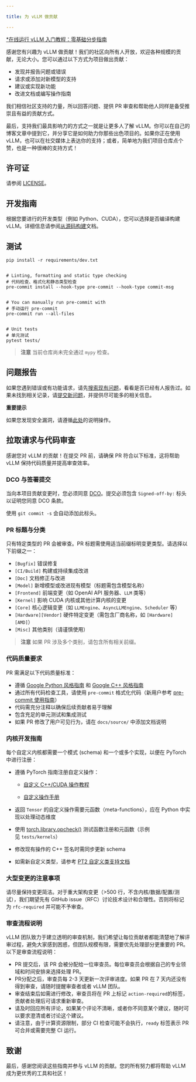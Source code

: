 ```yaml
---

title: 为 vLLM 做贡献

---
```


[*在线运行 vLLM 入门教程：零基础分步指南](https://openbayes.com/console/public/tutorials/rXxb5fZFr29?utm_source=vLLM-CNdoc&utm_medium=vLLM-CNdoc-V1&utm_campaign=vLLM-CNdoc-V1-25ap)


感谢您有兴趣为 vLLM 做贡献！我们的社区向所有人开放，欢迎各种规模的贡献，无论大小。您可以通过以下方式为项目做出贡献：

* 发现并报告问题或错误
* 请求或添加对新模型的支持
* 建议或实现新功能
* 改进文档或编写操作指南


我们相信社区支持的力量，所以回答问题、提供 PR 审查和帮助他人同样是备受推崇且有益的贡献方式。


最后，支持我们最具影响力的方式之一就是让更多人了解 vLLM。你可以在自己的博客文章中提到它，并分享它是如何助力你那些出色项目的。如果你正在使用 vLLM，也可以在社交媒体上表达你的支持；或者，简单地为我们项目仓库点个赞，也是一种很棒的支持方式！

## 

## 许可证

请参阅 [LICENSE](https://github.com/vllm-project/vllm/blob/main/LICENSE)。

## 

## 开发指南

根据您要进行的开发类型（例如 Python、CUDA），您可以选择是否编译构建 vLLM。详细信息请参阅[从源码构建](https://docs.vllm.ai/en/latest/getting_started/installation/gpu.html#build-from-source)文档。

## 

## 测试

```plain
pip install -r requirements/dev.txt


# Linting, formatting and static type checking
# 代码检查、格式化和静态类型检查
pre-commit install --hook-type pre-commit --hook-type commit-msg


# You can manually run pre-commit with
# 手动运行 pre-commit
pre-commit run --all-files


# Unit tests
# 单元测试
pytest tests/
```


>**注意**
>当前仓库尚未完全通过 `mypy` 检查。
## 

## 问题报告

如果您遇到错误或有功能请求，请先[搜索现有问题](https://github.com/vllm-project/vllm/issues?q=is%253Aissue)，看看是否已经有人报告过。如果未找到相关记录，请[提交新问题](https://github.com/vllm-project/vllm/issues/new/choose)，并提供尽可能多的相关信息。


**重要提示**

如果您发现安全漏洞，请遵循[此处](https://github.com/vllm-project/vllm/blob/main/SECURITY.md)的说明操作。


## 拉取请求与代码审查

感谢您对 vLLM 的贡献！在提交 PR 前，请确保 PR 符合以下标准，这将帮助 vLLM 保持代码质量并提高审查效率。

### 

### DCO 与签署提交

当向本项目贡献变更时，您必须同意 [DCO](https://github.com/vllm-project/vllm/blob/main/DCO)。提交必须包含 `Signed-off-by:` 标头以证明您同意 DCO 条款。

使用 `git commit -s` 会自动添加此标头。


### PR 标题与分类

只有特定类型的 PR 会被审查。PR 标题需使用适当前缀标明变更类型。请选择以下前缀之一：

* `[Bugfix]` 错误修复
* `[CI/Build]` 构建或持续集成改进
* `[Doc]` 文档修正与改进
* `[Model]` 新增模型或改进现有模型（标题需包含模型名称）
* `[Frontend]` 前端变更（如 OpenAI API 服务器、`LLM` 类等）
* `[Kernel]` 影响 CUDA 内核或其他计算内核的变更
* `[Core]` 核心逻辑变更（如 `LLMEngine`、`AsyncLLMEngine`、`Scheduler` 等）
* `[Hardware][Vendor]` 硬件特定变更（需包含厂商名称，如 `[Hardware][AMD]`）
* `[Misc]` 其他类别（请谨慎使用）


>**注意**
>如果 PR 涉及多个类别，请包含所有相关前缀。
### 

### 代码质量要求

PR 需满足以下代码质量标准：

* 遵循 [Google Python 风格指南](https://google.github.io/styleguide/pyguide.html) 和 [Google C++ 风格指南](https://google.github.io/styleguide/cppguide.html)
* 通过所有代码检查工具，请使用 `pre-commit` 格式化代码（新用户参考 [pre-commit 使用指南](https://pre-commit.com/#usage)）
* 代码需充分注释以确保后续贡献者易于理解
* 包含充足的单元测试和集成测试
* 如果 PR 修改了用户可见行为，请在 `docs/source/` 中添加文档说明

### 

### 内核开发指南

每个自定义内核都需要一个模式 (schema) 和一个或多个实现，以便在 PyTorch 中进行注册：

* 遵循 PyTorch 指南注册自定义操作：

   * [自定义 C++/CUDA 操作教程](https://pytorch.org/tutorials/advanced/cpp_custom_ops.html#cpp-custom-ops-tutorial)

   * [自定义操作手册](https://docs.google.com/document/d/1_W62p8WJOQQUzPsJYa7s701JXt0qf2OfLub2sbkHOaU)
* 返回 `Tensor` 的自定义操作需要元函数（meta-functions），应在 Python 中实现以处理动态维度
* 使用 [torch.library.opcheck()](https://pytorch.org/docs/stable/library.html#torch.library.opcheck) 测试函数注册和元函数（示例见 `tests/kernels`）
* 修改现有操作的 C++ 签名时需同步更新 schema
* 如需新自定义类型，请参考 [PT2 自定义类支持文档](https://docs.google.com/document/d/18fBMPuOJ0fY5ZQ6YyrHUppw9FA332CpNtgB6SOIgyuA)

### 

### 大型变更的注意事项

请尽量保持变更简洁。对于重大架构变更（>500 行，不含内核/数据/配置/测试），我们期望先有 GitHub issue（RFC）讨论技术设计和合理性。否则将标记为 `rfc-required` 并可能不予审查。


### 审查流程说明

vLLM 团队致力于建立透明的审查机制，我们希望让每位贡献者都能清楚地了解评审过程，避免大家感到困惑，但团队规模有限，需要优先处理部分更重要的 PR。以下是审查流程说明：

* PR 提交后，该 PR 会被分配给一位审查员。每位审查员会根据自己的专业领域和时间安排来选择处理 PR。
* PR分配之后，审查员每 2-3 天更新一次评审进度。如果 PR 在 7 天内还没有得到审查，请随时提醒审查者或者 vLLM 团队。
* 审查结束后如需进行修改，审查员将在 PR 上标记 `action-required`的标签，贡献者处理后可请求重新审查。
* 请及时回应所有评论，如果某个评论不清晰，或者你不同意某个建议，随时可以要求澄清或者讨论这个建议。
* 请注意，由于计算资源限制，部分 CI 检查可能不会执行，`ready` 标签表示 PR 可合并或需要完整 CI 运行。

## 

## 致谢

最后，感谢您阅读这些指南并参与 vLLM 的贡献。您的所有努力都将帮助 vLLM 成为更优秀的工具和社区！


